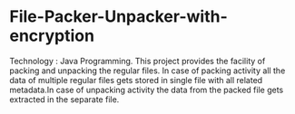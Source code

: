 # File-Packer-Unpacker-with-encryption
Technology : Java Programming. This project provides the facility of packing and unpacking the regular files. In case of packing activity all the data of multiple regular files gets stored in single file with  all related metadata.In case of unpacking activity the data from the packed file gets extracted in the separate file.
